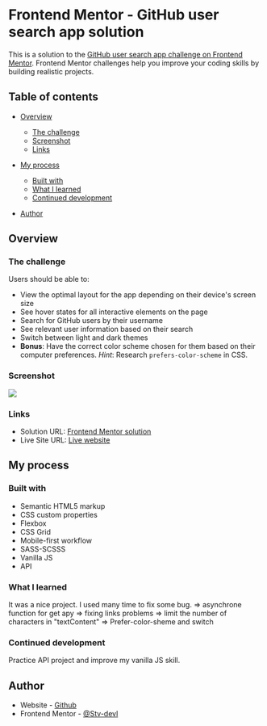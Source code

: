 # Frontend Mentor - GitHub user search app solution

This is a solution to the [GitHub user search app challenge on Frontend Mentor](https://www.frontendmentor.io/challenges/github-user-search-app-Q09YOgaH6). Frontend Mentor challenges help you improve your coding skills by building realistic projects.

## Table of contents

- [Overview](#overview)
  - [The challenge](#the-challenge)
  - [Screenshot](#screenshot)
  - [Links](#links)
- [My process](#my-process)

  - [Built with](#built-with)
  - [What I learned](#what-i-learned)
  - [Continued development](#continued-development)

- [Author](#author)

## Overview

### The challenge

Users should be able to:

- View the optimal layout for the app depending on their device's screen size
- See hover states for all interactive elements on the page
- Search for GitHub users by their username
- See relevant user information based on their search
- Switch between light and dark themes
- **Bonus**: Have the correct color scheme chosen for them based on their computer preferences. _Hint_: Research `prefers-color-scheme` in CSS.

### Screenshot

![](./screenshot.jpg)

### Links

- Solution URL: [Frontend Mentor solution]()
- Live Site URL: [Live website](https://stv-devl.github.io/GitHub-user-search-app---API/)

## My process

### Built with

- Semantic HTML5 markup
- CSS custom properties
- Flexbox
- CSS Grid
- Mobile-first workflow
- SASS-SCSSS
- Vanilla JS
- API

### What I learned

It was a nice project. I used many time to fix some bug.
=> asynchrone function for get apy
=> fixing links problems
=> limit the number of characters in "textContent"
=> Prefer-color-sheme and switch

### Continued development

Practice API project and improve my vanilla JS skill.

## Author

- Website - [Github](https://github.com/Stv-devl)
- Frontend Mentor - [@Stv-devl](https://www.frontendmentor.io/profile/Stv-devl)
